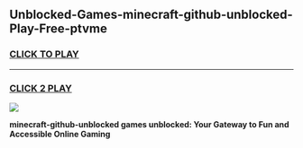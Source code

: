 
## Unblocked-Games-minecraft-github-unblocked-Play-Free-ptvme
<h3>
<a href="https://premium76.site?title=minecraft-github-unblocked&ref=10A">CLICK TO PLAY</a></h3>
<hr>

<h3>
<a href="https://premium76.site?title=minecraft-github-unblocked&ref=10A">CLICK 2 PLAY</a>
  
</h3>

<a href="https://premium76.site?title=minecraft-github-unblocked&ref=10A"><img src="https://clearcache.store/games.png"></a>


**minecraft-github-unblocked games unblocked: Your Gateway to Fun and Accessible Online Gaming**
